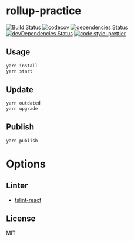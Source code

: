 # rollup-practice

[![Build Status](https://travis-ci.org/Himenon/rollup-practice.svg?branch=master)](https://travis-ci.org/Himenon/rollup-practice)
[![codecov](https://codecov.io/gh/Himenon/rollup-practice/branch/master/graph/badge.svg)](https://codecov.io/gh/Himenon/rollup-practice)
[![dependencies Status](https://david-dm.org/Himenon/rollup-practice/status.svg)](https://david-dm.org/Himenon/rollup-practice)
[![devDependencies Status](https://david-dm.org/Himenon/rollup-practice/dev-status.svg)](https://david-dm.org/Himenon/rollup-practice?type=dev)
[![code style: prettier](https://img.shields.io/badge/code_style-prettier-ff69b4.svg?style=flat-square)](https://github.com/prettier/prettier)

## Usage

```sh
yarn install
yarn start
```

## Update

```sh
yarn outdated
yarn upgrade
```

## Publish

```
yarn publish
```

# Options

## Linter

* [tslint-react](https://github.com/palantir/tslint-react)

## License

MIT
